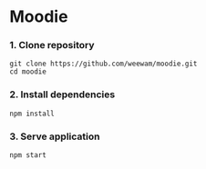 # Moodie

### 1. Clone repository
```
git clone https://github.com/weewam/moodie.git
cd moodie
```

### 2. Install dependencies
```
npm install
```

### 3. Serve application
```
npm start
```